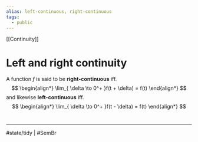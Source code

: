 ```yaml
---
alias: left-continuous, right-continuous
tags:
  - public
---
```

[[Continuity]]
# Left and right continuity
A function $f$ is said to be **right-continuous** iff.
$$
\begin{align*}
\lim_{ \delta \to 0^+ }f(t + \delta) = f(t) 
\end{align*}
$$
and likewise **left-continuous** iff.
$$
\begin{align*}
\lim_{ \delta \to 0^+ }f(t - \delta) = f(t) 
\end{align*}
$$


#
---
#state/tidy | #SemBr
